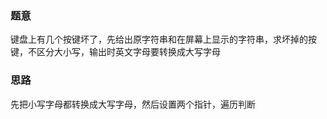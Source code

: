 ### 题意
键盘上有几个按键坏了，先给出原字符串和在屏幕上显示的字符串，求坏掉的按键，不区分大小写，输出时英文字母要转换成大写字母

### 思路
先把小写字母都转换成大写字母，然后设置两个指针，遍历判断